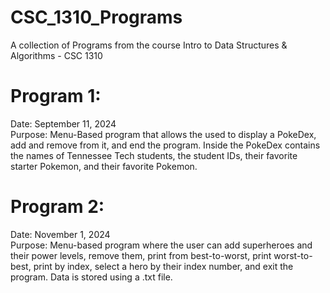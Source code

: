 # CSC_1310_Programs
A collection of Programs from the course Intro to Data Structures &amp; Algorithms - CSC 1310

# Program 1:
Date: September 11, 2024  
Purpose: Menu-Based program that allows the used to display a PokeDex, add and remove from it, and end the program. Inside the PokeDex contains the names of Tennessee Tech students, the student IDs, their favorite starter Pokemon, and their favorite Pokemon.  

# Program 2:
Date: November 1, 2024  
Purpose: Menu-based program where the user can add superheroes and their power levels, remove them, print from best-to-worst, print worst-to-best, print by index, select a hero by their index number, and exit the program. Data is stored using a .txt file.  
